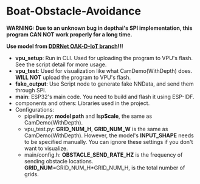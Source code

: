 # Boat-Obstacle-Avoidance
**WARNING: Due to an unknown bug in depthai's SPI implementation, this program CAN NOT work properly for a long time.**

**Use model from [DDRNet OAK-D-IoT branch](https://github.com/Chenghao-Tan/DDRNet/tree/OAK-D-IoT)!!!**


- **vpu_setup**: Run in CLI. Used for uploading the program to VPU's flash. See the script detail for more usage.
- **vpu_test**: Used for visualization like what CamDemo(WithDepth) does. **WILL NOT** upload the program to VPU's flash.
- **fake_output**: Use Script node to generate fake NNData, and send them through SPI.
- **main**: ESP32's main code. You need to build and flash it using ESP-IDF.
- components and others: Libraries used in the project.
- Configurations:
    - pipeline.py: **model path** and **IspScale**, the same as CamDemo(WithDepth).
    - vpu_test.py: **GRID_NUM_H**, **GRID_NUM_W** is the same as CamDemo(WithDepth). However, the model's **INPUT_SHAPE** needs to be specified manually. You can ignore these settings if you don't want to visualize.
    - main/config.h: **OBSTACLE_SEND_RATE_HZ** is the frequency of sending obstacle locations. **GRID_NUM**=GRID_NUM_H*GRID_NUM_H, is the total number of grids.
